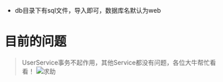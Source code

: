 + db目录下有sql文件，导入即可，数据库名默认为web


# 目前的问题
> UserService事务不起作用，其他Service都没有问题，各位大牛帮忙看看！
![求助](https://ss3.bdstatic.com/70cFv8Sh_Q1YnxGkpoWK1HF6hhy/it/u=1019170710,661737261&fm=27&gp=0.jpg)